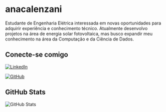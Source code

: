# anacalenzani

Estudante de Engenharia Elétrica interessada em novas oportunidades para adquirir experiência e conhecimento técnico. Atualmente desenvolvo projetos na área de energia solar fotovoltaica, mas busco expandir meu conhecimento na área da Computação e da Ciência de Dados.

## Conecte-se comigo
[![LinkedIn](https://img.shields.io/badge/LinkedIn-000?style=for-the-badge&logo=linkedin&logoColor=0000)](https://www.linkedin.com/in/anacalenzani/)

[![GitHub](https://img.shields.io/badge/GitHub-000?style=for-the-badge&logo=github&logoColor=fff)](https://github.com/anacalenzani)

## GitHub Stats
![GitHub Stats](https://github-readme-stats.vercel.app/api?username=anacalenzani&theme=transparent&bg_color=ec63a1&border_color=fff&show_icons=true&icon_color=fff&title_color=fff&text_color=fff&hide_title=true&hide=stars)
